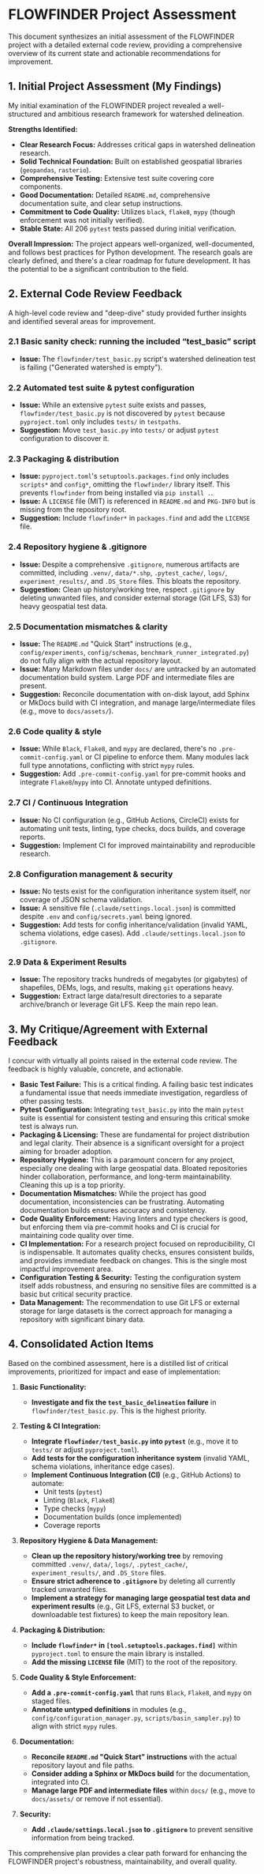 # FLOWFINDER Project Assessment

This document synthesizes an initial assessment of the FLOWFINDER project with a detailed external code review, providing a comprehensive overview of its current state and actionable recommendations for improvement.

## 1. Initial Project Assessment (My Findings)

My initial examination of the FLOWFINDER project revealed a well-structured and ambitious research framework for watershed delineation.

**Strengths Identified:**
*   **Clear Research Focus:** Addresses critical gaps in watershed delineation research.
*   **Solid Technical Foundation:** Built on established geospatial libraries (`geopandas`, `rasterio`).
*   **Comprehensive Testing:** Extensive test suite covering core components.
*   **Good Documentation:** Detailed `README.md`, comprehensive documentation suite, and clear setup instructions.
*   **Commitment to Code Quality:** Utilizes `black`, `flake8`, `mypy` (though enforcement was not initially verified).
*   **Stable State:** All 206 `pytest` tests passed during initial verification.

**Overall Impression:**
The project appears well-organized, well-documented, and follows best practices for Python development. The research goals are clearly defined, and there's a clear roadmap for future development. It has the potential to be a significant contribution to the field.

## 2. External Code Review Feedback

A high-level code review and "deep-dive" study provided further insights and identified several areas for improvement.

### 2.1 Basic sanity check: running the included “test_basic” script
*   **Issue:** The `flowfinder/test_basic.py` script's watershed delineation test is failing ("Generated watershed is empty").

### 2.2 Automated test suite & pytest configuration
*   **Issue:** While an extensive `pytest` suite exists and passes, `flowfinder/test_basic.py` is not discovered by `pytest` because `pyproject.toml` only includes `tests/` in `testpaths`.
*   **Suggestion:** Move `test_basic.py` into `tests/` or adjust `pytest` configuration to discover it.

### 2.3 Packaging & distribution
*   **Issue:** `pyproject.toml`'s `setuptools.packages.find` only includes `scripts*` and `config*`, omitting the `flowfinder/` library itself. This prevents `flowfinder` from being installed via `pip install .`.
*   **Issue:** A `LICENSE` file (MIT) is referenced in `README.md` and `PKG-INFO` but is missing from the repository root.
*   **Suggestion:** Include `flowfinder*` in `packages.find` and add the `LICENSE` file.

### 2.4 Repository hygiene & .gitignore
*   **Issue:** Despite a comprehensive `.gitignore`, numerous artifacts are committed, including `.venv/`, `data/*.shp`, `.pytest_cache/`, `logs/`, `experiment_results/`, and `.DS_Store` files. This bloats the repository.
*   **Suggestion:** Clean up history/working tree, respect `.gitignore` by deleting unwanted files, and consider external storage (Git LFS, S3) for heavy geospatial test data.

### 2.5 Documentation mismatches & clarity
*   **Issue:** The `README.md` "Quick Start" instructions (e.g., `config/experiments`, `config/schemas`, `benchmark_runner_integrated.py`) do not fully align with the actual repository layout.
*   **Issue:** Many Markdown files under `docs/` are untracked by an automated documentation build system. Large PDF and intermediate files are present.
*   **Suggestion:** Reconcile documentation with on-disk layout, add Sphinx or MkDocs build with CI integration, and manage large/intermediate files (e.g., move to `docs/assets/`).

### 2.6 Code quality & style
*   **Issue:** While `Black`, `Flake8`, and `mypy` are declared, there's no `.pre-commit-config.yaml` or CI pipeline to enforce them. Many modules lack full type annotations, conflicting with strict `mypy` rules.
*   **Suggestion:** Add `.pre-commit-config.yaml` for pre-commit hooks and integrate `Flake8`/`mypy` into CI. Annotate untyped definitions.

### 2.7 CI / Continuous Integration
*   **Issue:** No CI configuration (e.g., GitHub Actions, CircleCI) exists for automating unit tests, linting, type checks, docs builds, and coverage reports.
*   **Suggestion:** Implement CI for improved maintainability and reproducible research.

### 2.8 Configuration management & security
*   **Issue:** No tests exist for the configuration inheritance system itself, nor coverage of JSON schema validation.
*   **Issue:** A sensitive file (`.claude/settings.local.json`) is committed despite `.env` and `config/secrets.yaml` being ignored.
*   **Suggestion:** Add tests for config inheritance/validation (invalid YAML, schema violations, edge cases). Add `.claude/settings.local.json` to `.gitignore`.

### 2.9 Data & Experiment Results
*   **Issue:** The repository tracks hundreds of megabytes (or gigabytes) of shapefiles, DEMs, logs, and results, making `git` operations heavy.
*   **Suggestion:** Extract large data/result directories to a separate archive/branch or leverage Git LFS. Keep the main repo lean.

## 3. My Critique/Agreement with External Feedback

I concur with virtually all points raised in the external code review. The feedback is highly valuable, concrete, and actionable.

*   **Basic Test Failure:** This is a critical finding. A failing basic test indicates a fundamental issue that needs immediate investigation, regardless of other passing tests.
*   **Pytest Configuration:** Integrating `test_basic.py` into the main `pytest` suite is essential for consistent testing and ensuring this critical smoke test is always run.
*   **Packaging & Licensing:** These are fundamental for project distribution and legal clarity. Their absence is a significant oversight for a project aiming for broader adoption.
*   **Repository Hygiene:** This is a paramount concern for any project, especially one dealing with large geospatial data. Bloated repositories hinder collaboration, performance, and long-term maintainability. Cleaning this up is a top priority.
*   **Documentation Mismatches:** While the project has good documentation, inconsistencies can be frustrating. Automating documentation builds ensures accuracy and consistency.
*   **Code Quality Enforcement:** Having linters and type checkers is good, but enforcing them via pre-commit hooks and CI is crucial for maintaining code quality over time.
*   **CI Implementation:** For a research project focused on reproducibility, CI is indispensable. It automates quality checks, ensures consistent builds, and provides immediate feedback on changes. This is the single most impactful improvement area.
*   **Configuration Testing & Security:** Testing the configuration system itself adds robustness, and ensuring no sensitive files are committed is a basic but critical security practice.
*   **Data Management:** The recommendation to use Git LFS or external storage for large datasets is the correct approach for managing a repository with significant binary data.

## 4. Consolidated Action Items

Based on the combined assessment, here is a distilled list of critical improvements, prioritized for impact and ease of implementation:

1.  **Basic Functionality:**
    *   **Investigate and fix the `test_basic_delineation` failure** in `flowfinder/test_basic.py`. This is the highest priority.

2.  **Testing & CI Integration:**
    *   **Integrate `flowfinder/test_basic.py` into `pytest`** (e.g., move it to `tests/` or adjust `pyproject.toml`).
    *   **Add tests for the configuration inheritance system** (invalid YAML, schema violations, inheritance edge cases).
    *   **Implement Continuous Integration (CI)** (e.g., GitHub Actions) to automate:
        *   Unit tests (`pytest`)
        *   Linting (`Black`, `Flake8`)
        *   Type checks (`mypy`)
        *   Documentation builds (once implemented)
        *   Coverage reports

3.  **Repository Hygiene & Data Management:**
    *   **Clean up the repository history/working tree** by removing committed `.venv/`, `data/`, `logs/`, `.pytest_cache/`, `experiment_results/`, and `.DS_Store` files.
    *   **Ensure strict adherence to `.gitignore`** by deleting all currently tracked unwanted files.
    *   **Implement a strategy for managing large geospatial test data and experiment results** (e.g., Git LFS, external S3 bucket, or downloadable test fixtures) to keep the main repository lean.

4.  **Packaging & Distribution:**
    *   **Include `flowfinder*` in `[tool.setuptools.packages.find]`** within `pyproject.toml` to ensure the main library is installed.
    *   **Add the missing `LICENSE` file** (MIT) to the root of the repository.

5.  **Code Quality & Style Enforcement:**
    *   **Add a `.pre-commit-config.yaml`** that runs `Black`, `Flake8`, and `mypy` on staged files.
    *   **Annotate untyped definitions** in modules (e.g., `config/configuration_manager.py`, `scripts/basin_sampler.py`) to align with strict `mypy` rules.

6.  **Documentation:**
    *   **Reconcile `README.md` "Quick Start" instructions** with the actual repository layout and file paths.
    *   **Consider adding a Sphinx or MkDocs build** for the documentation, integrated into CI.
    *   **Manage large PDF and intermediate files** within `docs/` (e.g., move to `docs/assets/` or remove if not essential).

7.  **Security:**
    *   **Add `.claude/settings.local.json` to `.gitignore`** to prevent sensitive information from being tracked.

This comprehensive plan provides a clear path forward for enhancing the FLOWFINDER project's robustness, maintainability, and overall quality.
